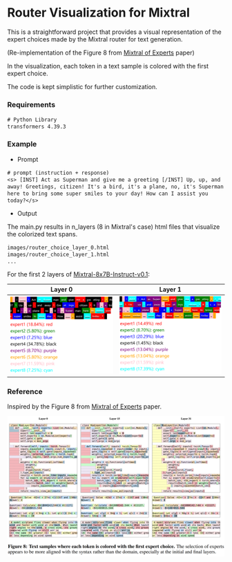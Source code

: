 # Router Visualization for Mixtral
This is a straightforward project that provides a visual representation of the expert choices made by the Mixtral router for text generation.

(Re-implementation of the Figure 8 from [Mixtral of Experts](https://arxiv.org/pdf/2401.04088.pdf) paper)

In the visualization, each token in a text sample is colored with the first expert choice.

The code is kept simplistic for further customization.

### Requirements

~~~
# Python Library
transformers 4.39.3
~~~

### Example

- Prompt

~~~
# prompt (instruction + response)
<s> [INST] Act as Superman and give me a greeting [/INST] Up, up, and away! Greetings, citizen! It's a bird, it's a plane, no, it's Superman here to bring some super smiles to your day! How can I assist you today?</s>
~~~

- Output

The main.py results in n_layers (8 in Mixtral's case) html files that visualize the colorized text spans.

~~~
images/router_choice_layer_0.html
images/router_choice_layer_1.html
...
~~~

For the first 2 layers of [Mixtral-8x7B-Instruct-v0.1](https://huggingface.co/mistralai/Mixtral-8x7B-Instruct-v0.1):

| Layer 0                              | Layer 1                              |
|--------------------------------------|--------------------------------------|
| ![layer_0.png](images%2Flayer_0.png) | ![layer_1.png](images%2Flayer_1.png) |

### Reference

Inspired by the Figure 8 from [Mixtral of Experts](https://arxiv.org/pdf/2401.04088.pdf) paper.

![reference.png](images%2Freference.png)
